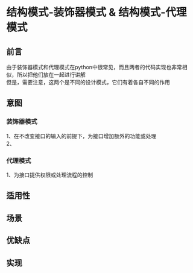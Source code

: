 # 结构模式-装饰器模式  & 结构模式-代理模式
## 前言
由于装饰器模式和代理模式在python中很常见，而且两者的代码实现也非常相似，所以把他们放在一起进行讲解<br/>
但是，需要注意，这两个是不同的设计模式，它们有着各自不同的作用<br/>
## 意图
### 装饰器模式
1、在不改变接口的输入的前提下，为接口增加额外的功能或处理<br/>
2、
### 代理模式
1、为接口提供权限或处理流程的控制<br/>
## 适用性
## 场景
## 优缺点
## 实现